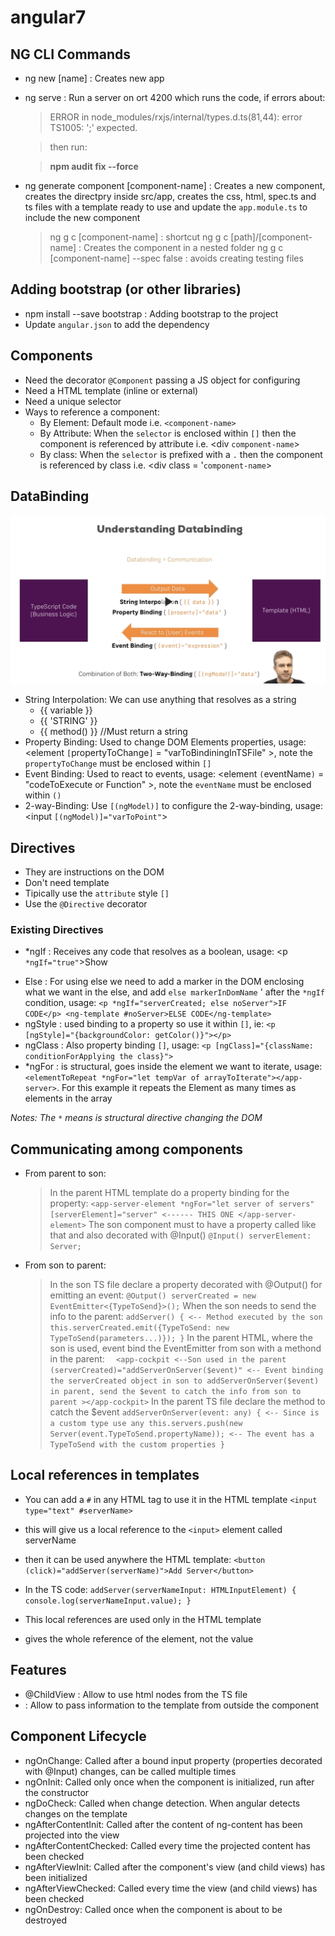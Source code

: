 # angular7

## NG CLI Commands

- ng new [name] :  Creates new app
- ng serve : Run a server on ort 4200 which runs the code, if errors about:
    > ERROR in node_modules/rxjs/internal/types.d.ts(81,44): error TS1005: ';' expected.
    
    > then run:

    > **npm audit fix --force**
    
- ng generate component [component-name] : Creates a new component, creates the directpry inside src/app, creates the 
css, html, spec.ts and ts files with a template ready to use and update the `app.module.ts` to include the new component
    > ng g c [component-name] : shortcut
    > ng g c [path]/[component-name] : Creates the component in a nested folder
    > ng g c [component-name] --spec false : avoids creating testing files
    

    
## Adding bootstrap (or other libraries)
 
- npm install --save bootstrap : Adding bootstrap to the project
- Update `angular.json` to add the dependency
 
## Components
 
- Need the decorator `@Component` passing a JS object for configuring
- Need a HTML template (inline or external)
- Need a unique selector
- Ways to reference a component:
  * By Element: Default mode i.e. `<component-name>`
  * By Attribute: When the `selector` is enclosed within `[]` then the component is referenced by attribute i.e. <div `component-name`>
  * By class: When the `selector` is prefixed with a `.` then the component is referenced by class i.e. <div class = '`component-name`>

## DataBinding

![image](imgs/DataBinding.png)

- String Interpolation: We can use anything that resolves as a string
  * {{ variable }}
  * {{ 'STRING' }}
  * {{ method() }} //Must return a string
- Property Binding: Used to change DOM Elements properties, usage: <element `[`propertyToChange`]` = "varToBindiningInTSFile" >, 
note the `propertyToChange` must be enclosed within `[]`
- Event Binding: Used to react to events, usage: <element `(`eventName`)` = "codeToExecute or Function" >, 
note the `eventName` must be enclosed within `()`
- 2-way-Binding: Use `[(ngModel)]` to configure the 2-way-binding, usage: <input `[(ngModel)]="varToPoint"`>

## Directives

- They are instructions on the DOM
- Don't need template
- Tipically use the `attribute` style `[]`
- Use the `@Directive` decorator

### Existing Directives

- *ngIf : Receives any code that resolves as a boolean, usage: <p `*ngIf="true"`>Show</p>
- Else : For using else we need to add a marker in the DOM enclosing what we want in the else, and add `else markerInDomName` '
after the `*ngIf` condition, usage: `<p *ngIf="serverCreated; else noServer">IF CODE</p>
    <ng-template #noServer>ELSE CODE</ng-template>`
- ngStyle : used binding to a property so use it within `[]`, ie: `<p [ngStyle]="{backgroundColor: getColor()}"></p>`
- ngClass : Also property binding `[]`, usage: `<p [ngClass]="{className: conditionForApplying the class}">`
- *ngFor :  is structural, goes inside the element we want to iterate, usage:
`<elementToRepeat *ngFor="let tempVar of arrayToIterate"></app-server>`. For this example it repeats the Element as 
many times as elements in the array

_Notes: The `*` means is structural directive changing the DOM_

## Communicating among components

- From parent to son:
  > In the parent HTML template do a property binding for the property:
  > `<app-server-element
    *ngFor="let server of servers"
    [serverElement]="server" <------ THIS ONE
    ></app-server-element>`
  > The son component must to have a property called like that and also decorated with @Input()
  > `@Input() serverElement: Server;`
- From son to parent:
  > In the son TS file declare a property decorated with @Output() for emitting an event:
  > `@Output() serverCreated = new EventEmitter<{TypeToSend}>();`
  > When the son needs to send the info to the parent:
  > `addServer() { <-- Method executed by the son
      this.serverCreated.emit({TypeToSend: new TypeToSend(parameters...)});
    }`
  > In the parent HTML, where the son is used, event bind the EventEmitter from son with a methond in the parent:
  > `  <app-cockpit <--Son used in the parent
         (serverCreated)="addServerOnServer($event)" <-- Event binding the serverCreated object in son to addServerOnServer($event) in parent, send the $event to catch the info from son to parent
       ></app-cockpit>` 
  > In the parent TS file declare the method to catch the $event
  > `addServerOnServer(event: any) { <-- Since is a custom type use any
      this.servers.push(new Server(event.TypeToSend.propertyName)); <-- The event has a TypeToSend with the custom properties
    }` 
  
## Local references in templates

- You can add a `#` in any HTML tag to use it in the HTML template
`<input type="text" #serverName>`

- this will give us a local reference to the `<input>` element called serverName

- then it can be used anywhere the HTML template:
`<button (click)="addServer(serverName)">Add Server</button>`

- In the TS code:
`addServer(serverNameInput: HTMLInputElement) {
  console.log(serverNameInput.value);
}`

- This local references are used only in the HTML template
- gives the whole reference of the element, not the value 

## Features

- @ChildView : Allow to use html nodes from the TS file
- <ng-content></ng-content> : Allow to pass information to the template from outside the component

## Component Lifecycle

- ngOnChange: Called after a bound input property (properties decorated with @Input) changes, can be called multiple times
- ngOnInit: Called only once when the component is initialized, run after the constructor
- ngDoCheck: Called when change detection. When angular detects changes on the template
- ngAfterContentInit: Called after the content of ng-content has been projected into the view
- ngAfterContentChecked: Called every time the projected content has been checked
- ngAfterViewInit: Called after the component's view (and child views) has been initialized
- ngAfterViewChecked: Called every time the view (and child views) has been checked
- ngOnDestroy: Called once when the component is about to be destroyed